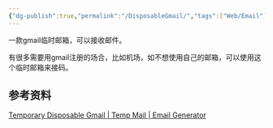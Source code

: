 ```yaml
---
{"dg-publish":true,"permalink":"/DisposableGmail/","tags":["Web/Email"],"noteIcon":""}
---
```


一款gmail临时邮箱，可以接收邮件。

有很多需要用gmail注册的场合，比如机场，如不想使用自己的邮箱，可以使用这个临时邮箱来接码。


## 参考资料
[Temporary Disposable Gmail | Temp Mail | Email Generator](https://www.emailnator.com/)